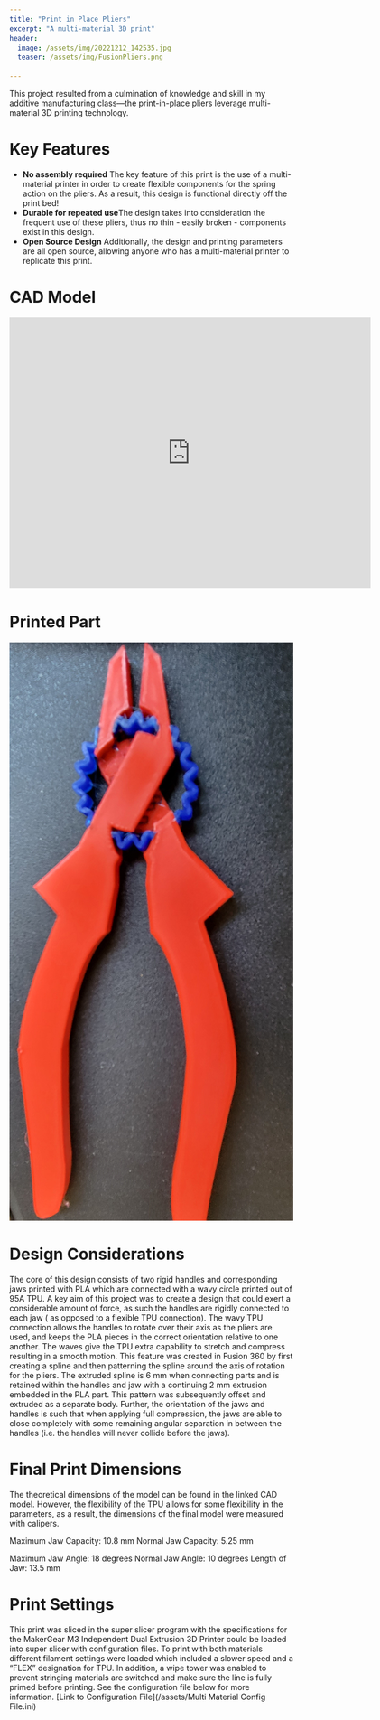 ```yaml
---
title: "Print in Place Pliers"
excerpt: "A multi-material 3D print"
header:
  image: /assets/img/20221212_142535.jpg
  teaser: /assets/img/FusionPliers.png
   
---
```


This project resulted from a culmination of knowledge and skill in my additive manufacturing class—the print-in-place pliers leverage multi-material 3D printing technology.

# Key Features

* **No assembly required** The key feature of this print is the use of a multi-material printer in order to create flexible components for the spring action on the pliers. As a result, this design is functional directly off the print bed!
* **Durable for repeated use**The design takes into consideration the frequent use of these pliers, thus no thin - easily broken - components exist in this design. 
* **Open Source Design** Additionally, the design and printing parameters are all open source, allowing anyone who has a multi-material printer to replicate this print. 


# CAD Model
<iframe src="https://vanderbilt643.autodesk360.com/shares/public/SH35dfcQT936092f0e43117d2bfaff09a0e8?mode=embed" width="640" height="480" allowfullscreen="true" webkitallowfullscreen="true" mozallowfullscreen="true"  frameborder="0"></iframe>

# Printed Part
![Printed Part](/assets/img/PrintInPlacePliers.jpg)

# Design Considerations

The core of this design consists of two rigid handles and corresponding jaws printed with PLA which are connected with a wavy circle printed out of 95A TPU. A key aim of this project was to create a design that could exert a considerable amount of force, as such the handles are rigidly connected to each jaw ( as opposed to a flexible TPU connection). The wavy TPU connection allows the handles to rotate over their axis as the pliers are used, and keeps the PLA pieces in the correct orientation relative to one another. The waves give the TPU extra capability to stretch and compress resulting in a smooth motion. This feature was created in Fusion 360 by first creating a spline and then patterning the spline around the axis of rotation for the pliers. The extruded spline is 6 mm when connecting parts and is retained within the handles and jaw with a continuing 2 mm extrusion embedded in the PLA part. This pattern was subsequently offset and extruded as a separate body. Further, the orientation of the jaws and handles is such that when applying full compression, the jaws are able to close completely with some remaining angular separation in between the handles (i.e. the handles will never collide before the jaws).

# Final Print Dimensions 

The theoretical dimensions of the model can be found in the linked CAD model. However, the flexibility of the TPU allows for some flexibility in the parameters, as a result, the dimensions of the final model were measured with calipers. 

Maximum Jaw Capacity: 10.8 mm
Normal Jaw Capacity: 5.25 mm

Maximum Jaw Angle: 18 degrees
Normal Jaw Angle: 10 degrees 
Length of Jaw: 13.5 mm

# Print Settings
This print was sliced in the super slicer program with the specifications for the MakerGear M3 Independent Dual Extrusion 3D Printer could be loaded into super slicer with configuration files. To print with both materials different filament settings were loaded which included a slower speed and a “FLEX” designation for TPU. In addition, a wipe tower was enabled to prevent stringing materials are switched and make sure the line is fully primed before printing. See the configuration file below for more information. 
[Link to Configuration File](/assets/Multi Material Config File.ini)

